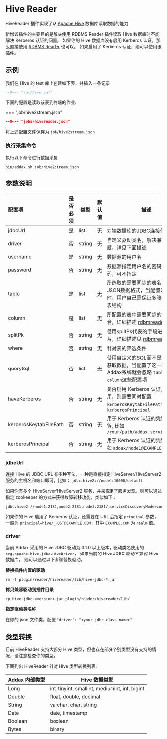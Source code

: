 # Hive Reader

HiveReader 插件实现了从 [Apache Hive](https://hive.apache.org) 数据库读取数据的能力

新增该插件的主要目的是解决使用 RDBMS Reader 插件读取 Hive 数据库时不能解决 Kerberos 认证的问题， 如果你的 Hive 数据库没有启用 Kerberos 认证，那么直接使用 [RDBMS Reader](../rdbmsreader/) 也可以。 如果启用了 Kerberos 认证，则可以使用该插件。

## 示例

我们在 Hive 的 test 库上创建如下表，并插入一条记录

```sql
--8<-- "sql/hive.sql"
```

下面的配置是读取该表到终端的作业:

=== "job/hive2stream.json"

  ```json
  --8<-- "jobs/hivereader.json"
  ```

将上述配置文件保存为   `job/hive2stream.json`

### 执行采集命令

执行以下命令进行数据采集

```shell
bin/addax.sh job/hive2stream.json
```

## 参数说明

| 配置项          | 是否必须 | 类型       | 默认值 |         描述   |
| :-------------- | :------: | ------ |------------- |--------------|
| jdbcUrl         |    是    | list | 无     | 对端数据库的JDBC连接信息 |
| driver          |   否     |  string   | 无      | 自定义驱动类名，解决兼容性问题，详见下面描述 |
| username        |    是    | string | 无     | 数据源的用户名 |
| password        |    否    | string | 无     | 数据源指定用户名的密码，若无密码，可不指定 |
| table           |    是    | list | 无     | 所选取的需要同步的表名,使用JSON数据格式，当配置为多张表时，用户自己需保证多张表是同一表结构 |
| column          |    是    | list | 无     |  所配置的表中需要同步的列名集合，详细描述 [rdbmreader](../rdbmsreader) |
| splitPk         |    否    | string | 无     | 使用splitPk代表的字段进行数据分片，详细描述见 [rdbmreader](../rdbmsreader)|
| where           |    否    | string | 无     | 针对表的筛选条件 |
| querySql        |    否    | list | 无     | 使用自定义的SQL而不是指定表来获取数据，当配置了这一项之后，Addax系统就会忽略 `table`，`column`这些配置项 |
| haveKerberos           |    否  | string  | 无         | 是否启用 Kerberos 认证，如果启用，则需要同时配置 `kerberosKeytabFilePath`，`kerberosPrincipal`  |
| kerberosKeytabFilePath |    否  | string  | 无         | 用于 Kerberos 认证的凭证文件路径, 比如 `/your/path/addax.service.keytab` |
| kerberosPrincipal      |    否  | string  | 无         | 用于 Kerberos 认证的凭证主体, 比如 `addax/node1@EXAMPLE.COM` |

### jdbcUrl

连接 Hive 的 JDBC URL 有多种写法，一种是直接指定 HiveServer/HiveServer2 服务的主机名和端口即可，比如： `jdbc:hive2://node1:10000/default`

如果你有多个 HiveServer/HiveServer2 服务，并采取用了服务发现，则可以通过指定 zookeeper 的方式来获得故障转移功能，类似如下：

```
jdbc:hive2://node1:2181,node2:2181,node3:2181/;serviceDiscoveryMode=zooKeeper;zooKeeperNamespace=hiveserver2
```

如果你的 Hive 启用了 Kerberos 认证，还需要在 URL 后指定 `principal` 参数，一般为 `principal=hive/_HOST@EXAMPLE.COM`，其中 `EXAMPLE.COM` 为 `realm` 值。

### driver

当前 Addax 采用的 Hive JDBC 驱动为 3.1.0 以上版本，驱动类名使用的 `org.apache.hive.jdbc.HiveDriver`， 如果当前的 Hive JDBC 驱动不兼容 Hive 数据库， 则可以通过以下步骤替换驱动。

**替换插件内置的驱动**

`rm -f plugin/reader/hivereader/lib/hive-jdbc-*.jar`

**拷贝兼容驱动到插件目录**

`cp hive-jdbc-<version>.jar plugin/reader/hivereader/lib/`

**指定驱动类名称**

在你的 json 文件类，配置 `"driver": "<your jdbc class name>"`

## 类型转换

目前 HiveReader 支持大部分 Hive 类型，但也存在部分个别类型没有支持的情况，请注意检查你的类型。

下面列出 HiveReader 针对 Hive 类型转换列表:

| Addax 内部类型| Hive 数据类型    |
| -------- | -----  |
| Long     |int, tinyint, smallint, mediumint, int, bigint|
| Double   |float, double, decimal|
| String   |varchar, char, string   |
| Date     |date, timestamp    |
| Boolean  |boolean   |
| Bytes    |binary    |

